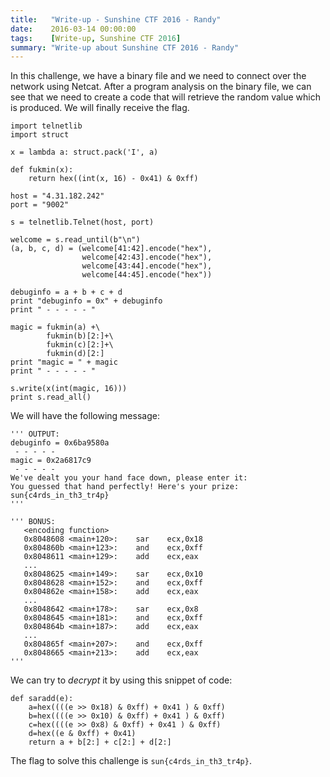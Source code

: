 ```yaml
---
title:   "Write-up - Sunshine CTF 2016 - Randy"
date:    2016-03-14 00:00:00
tags:    [Write-up, Sunshine CTF 2016]
summary: "Write-up about Sunshine CTF 2016 - Randy"
---
```


In this challenge, we have a binary file and we need to connect over the network using Netcat. After a program analysis on the binary file, we can see that we need to create a code that will retrieve the random value which is produced. We will finally receive the flag.

```
import telnetlib
import struct

x = lambda a: struct.pack('I', a)

def fukmin(x):
    return hex((int(x, 16) - 0x41) & 0xff)

host = "4.31.182.242"
port = "9002"

s = telnetlib.Telnet(host, port)

welcome = s.read_until(b"\n")
(a, b, c, d) = (welcome[41:42].encode("hex"),
                welcome[42:43].encode("hex"),
                welcome[43:44].encode("hex"),
                welcome[44:45].encode("hex"))

debuginfo = a + b + c + d
print "debuginfo = 0x" + debuginfo
print " - - - - - "

magic = fukmin(a) +\
        fukmin(b)[2:]+\
        fukmin(c)[2:]+\
        fukmin(d)[2:]
print "magic = " + magic
print " - - - - - "

s.write(x(int(magic, 16)))
print s.read_all()
```

We will have the following message:

```
''' OUTPUT:
debuginfo = 0x6ba9580a
 - - - - - 
magic = 0x2a6817c9
 - - - - - 
We've dealt you your hand face down, please enter it:
You guessed that hand perfectly! Here's your prize: sun{c4rds_in_th3_tr4p}
'''

''' BONUS:
   <encoding function>
   0x8048608 <main+120>:    sar    ecx,0x18
   0x804860b <main+123>:    and    ecx,0xff
   0x8048611 <main+129>:    add    ecx,eax
   ...
   0x8048625 <main+149>:    sar    ecx,0x10
   0x8048628 <main+152>:    and    ecx,0xff
   0x804862e <main+158>:    add    ecx,eax
   ...
   0x8048642 <main+178>:    sar    ecx,0x8
   0x8048645 <main+181>:    and    ecx,0xff
   0x804864b <main+187>:    add    ecx,eax
   ...
   0x804865f <main+207>:    and    ecx,0xff
   0x8048665 <main+213>:    add    ecx,eax
'''
```

We can try to _decrypt_ it by using this snippet of code:

```
def saradd(e):
    a=hex((((e >> 0x18) & 0xff) + 0x41 ) & 0xff)
    b=hex((((e >> 0x10) & 0xff) + 0x41 ) & 0xff)
    c=hex((((e >> 0x8) & 0xff) + 0x41 ) & 0xff)
    d=hex((e & 0xff) + 0x41)
    return a + b[2:] + c[2:] + d[2:]
```

The flag to solve this challenge is `sun{c4rds_in_th3_tr4p}`.
